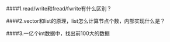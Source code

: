 ####1.read/write和fread/fwrite有什么区别？

####2.vector和list的原理，list怎么计算节点个数，内部实现什么是？

####3.一亿个int数据中，找出前100大的数据
